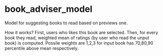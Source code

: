 # book_adviser_model
Model for suggesting books to read based on previews one.


How it works?
First, users who likes this book are selected. Then, for every book they read, weighted mean of ratings (by user who read the unput book) is computed. Possile weights are 1,2,3 for input book has 70,80,90 percentile above mean respectively. 

